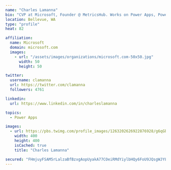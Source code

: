 ```yaml
---
name: "Charles Lamanna"
bio: "CVP at Microsoft, Founder @ MetricsHub. Works on Power Apps, Power Automate, Power Virtual Agent, Common Data Service and Dynamics 365."
location: Bellevue, WA
type: "profile"
heat: 82

affiliation:
  name: Microsoft
  domain: microsoft.com
  images:
    - url: "/assets/images/organizations/microsoft.com-50x50.jpg"
      width: 50
      height: 50

twitter:
  username: clamanna
  url: https://twitter.com/clamanna
  followers: 4761

linkedin:
  url: https://www.linkedin.com/in/charleslamanna

topics:
  - Power Apps

images:
  - url: https://pbs.twimg.com/profile_images/1263202626922876928/g6qGbHZ-_400x400.jpg
    width: 400
    height: 400
    isCached: true
    title: "Charles Lamanna"

secured: "FHmjuyFSAM5rLalzaBfBzxgAopUyakA77COeiRMdYiylbHQy6FoU9JQsgWJYL8QL4kifqzyY/cIWgh1bkvrrDuHkcWH/zgD66b1BVRLIAMlLi9AdTHb8xisebGJ06sctCig/BnJ2U0/ynZvQPARQAXywqnVWJIVM5ky6vRzj1OEPbXRILUmA0tiEQLKtbHATCJtQ2G+gP+NUA8nuyZAr+190SrR0yCqKd297pBxAXZl9c0VyQQq8S+bFf0fpa5cqjKMsfQ5AzvgjUVQmDs+iE1qDssn3jJuGM+U6kcgJcIdHMTHolh8f6SS3ttnHZoIA8xlchZXYOvG1ctRb3CilEinJA+s0/KRvm4+QLPLwpHSVxtpDG9sGHh00YEreZJXAvSmYPaDlhWVKKN/fEN80MnBx0vfEKTLF2YRUJ7pUEwo=;PxogNM56/Zr85q2vVznCMQ=="
---
```


